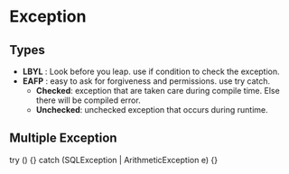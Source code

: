 # Exception

## Types

- **LBYL** : Look before you leap. use if condition to check the exception.
- **EAFP** : easy to ask for forgiveness and permissions. use try catch.
    - **Checked**: exception that are taken care during compile time. Else there will be compiled error.
    - **Unchecked**: unchecked exception that occurs during runtime.



## Multiple Exception

try () {}
catch (SQLException | ArithmeticException e) {}